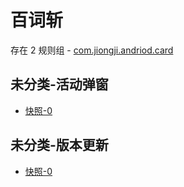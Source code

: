 # 百词斩

存在 2 规则组 - [com.jiongji.andriod.card](/src/apps/com.jiongji.andriod.card.ts)

## 未分类-活动弹窗

- [快照-0](https://i.gkd.li/i/13415075)

## 未分类-版本更新

- [快照-0](https://i.gkd.li/i/13488652)
